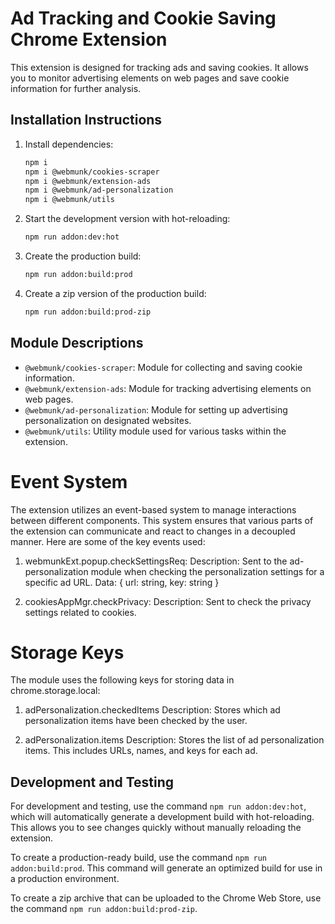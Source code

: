 # Ad Tracking and Cookie Saving Chrome Extension

This extension is designed for tracking ads and saving cookies. It allows you to monitor advertising elements on web pages and save cookie information for further analysis.

## Installation Instructions

1. Install dependencies:
    ```sh
    npm i
    npm i @webmunk/cookies-scraper
    npm i @webmunk/extension-ads
    npm i @webmunk/ad-personalization
    npm i @webmunk/utils
    ```

2. Start the development version with hot-reloading:
    ```sh
    npm run addon:dev:hot
    ```

3. Create the production build:
    ```sh
    npm run addon:build:prod
    ```

4. Create a zip version of the production build:
    ```sh
    npm run addon:build:prod-zip
    ```

## Module Descriptions

- `@webmunk/cookies-scraper`: Module for collecting and saving cookie information.
- `@webmunk/extension-ads`: Module for tracking advertising elements on web pages.
- `@webmunk/ad-personalization`: Module for setting up advertising personalization on designated websites.
- `@webmunk/utils`: Utility module used for various tasks within the extension.

# Event System
The extension utilizes an event-based system to manage interactions between different components. This system ensures that various parts of the extension can communicate and react to changes in a decoupled manner. Here are some of the key events used:

1. webmunkExt.popup.checkSettingsReq:
Description: Sent to the ad-personalization module when checking the personalization settings for a specific ad URL.
  Data: { url: string, key: string }

2. cookiesAppMgr.checkPrivacy:
Description: Sent to check the privacy settings related to cookies.

# Storage Keys
The module uses the following keys for storing data in chrome.storage.local:
1. adPersonalization.checkedItems
Description: Stores which ad personalization items have been checked by the user.

2. adPersonalization.items
Description: Stores the list of ad personalization items. This includes URLs, names, and keys for each ad.

## Development and Testing

For development and testing, use the command `npm run addon:dev:hot`, which will automatically generate a development build with hot-reloading. This allows you to see changes quickly without manually reloading the extension.

To create a production-ready build, use the command `npm run addon:build:prod`. This command will generate an optimized build for use in a production environment.

To create a zip archive that can be uploaded to the Chrome Web Store, use the command `npm run addon:build:prod-zip`.